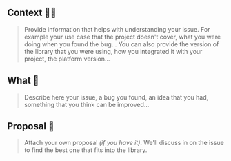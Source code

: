## Context 🕵️‍♀️
> Provide information that helps with understanding your issue. For example your use case that the project doesn't cover, what you were doing when you found the bug... You can also provide the version of the library that you were using, how you integrated it with your project, the platform version...

## What 🌱
> Describe here your issue, a bug you found, an idea that you had, something that  you think can be improved...

## Proposal 🎉
> Attach your own proposal *(if you have it)*. We'll discuss in on the issue to find the best one that fits into the library.
